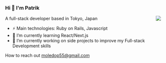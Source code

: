 ### Hi 👋 I'm Patrik

A full-stack developer based in Tokyo, Japan <img src="cat-typing.gif" align="right"> 

- ⚡ Main technologies: Ruby on Rails, Javascript
- 🌱 I’m currently learning React/Next.js
- 🔭 I’m currently working on side projects to improve my Full-stack Development skills


How to reach out [moledop55@gmail.com](moledop55@gmail.com)
<!--

[![Top Langs](https://github-readme-stats.vercel.app/api/top-langs/?username=moledoPatrik)](https://github.com/moledoPatrik/github-readme-stats)

**moledoPatrik/moledoPatrik** is a ✨ _special_ ✨ repository because its `README.md` (this file) appears on your GitHub profile.

Here are some ideas to get you started:


- 👯 I’m looking to collaborate on ...
- 🤔 I’m looking for help with ...
- 💬 Ask me about ...
- 📫 How to reach me: ...
- 😄 Pronouns: ...

-->
